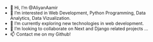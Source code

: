 - 👋 Hi, I’m @AliyanAamir
- 👀 I’m interested in Web Development, Python Programming, Data Analytics, Data Vizualization.
- 🌱 I’m currently exploring new technologies in web development.
- 💞️ I’m looking to collaborate on Next and Django related projects ...
- 📫 Contact me on my Github!

<!---
AliyanAamir/AliyanAamir is a ✨ special ✨ repository because its `README.md` (this file) appears on your GitHub profile.
You can click the Preview link to take a look at your changes.
--->
